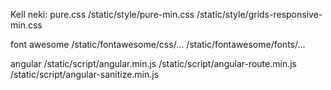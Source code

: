 Kell neki:
pure.css
/static/style/pure-min.css
/static/style/grids-responsive-min.css

font awesome
/static/fontawesome/css/...
/static/fontawesome/fonts/...

angular
/static/script/angular.min.js
/static/script/angular-route.min.js
/static/script/angular-sanitize.min.js
